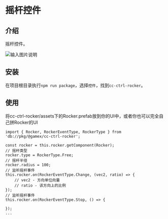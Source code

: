 # 摇杆控件

## 介绍

摇杆控件。

![输入图片说明](https://foruda.gitee.com/images/1720414541081217191/1c8f4fb9_542337.gif "2024-07-08 125415.gif")

## 安装

在项目根目录执行```npm run package```，选择```控件```，找到```cc-ctrl-rocker```。

## 使用

将cc-ctrl-rocker/assets下的Rocker.prefab放到你的UI中，或者你也可以完全自己拼Rocker的UI

```TS
import { Rocker, RockerEventType, RockerType } from 'db://pkg/@gamex/cc-ctrl-rocker';

const rocker = this.rocker.getComponent(Rocker);
// 摇杆类型
rocker.type = RockerType.Free;
// 摇杆半径
rocker.radius = 100;
// 监听摇杆事件
this.rocker.on(RockerEventType.Change, (vec2, ratio) => {
    // vec2 - 方向单位向量
    // ratio - 该方向上的比例
});
// 监听摇杆事件
this.rocker.on(RockerEventType.Stop, () => {

});
...
```
